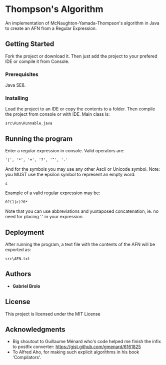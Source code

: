 # Thompson's Algorithm

An implementation of McNaughton-Yamada-Thompson's algorithm
in Java to create an AFN from a Regular Expression.

## Getting Started

Fork the project or download it. Then just add the project
to your prefered IDE or compile it from Console.

### Prerequisites

Java SE8.

### Installing

Load the project to an IDE or copy the contents to a folder.
Then compile the project from console or with IDE. 
Main class is:

```
src\Run\Runnable.java
```

## Running the program

Enter a regular expression in console. Valid operators are:

```
'|', '*', '+', '?', '^', '.'
```

And for the symbols you may use any other Ascii or Unicode symbol.
Note: you MUST use the epsilon symbol to represent an empty
word:

```
ε
```

Example of a valid regular expression may be:

```
0?(1|ε)?0*
```

Note that you can use abbreviations and yuxtaposed concatenation, ie. no
need for placing '.' in your expression.
## Deployment

After running the program, a text file with the contents of the
AFN will be exported as:

```
src\AFN.txt
```

## Authors

* **Gabriel Brolo** 

## License

This project is licensed under the MIT License

## Acknowledgments

* Big shoutout to Guillaume Ménard who's code helped me finish the infix to postfix converter:
https://gist.github.com/gmenard/6161825
* To Alfred Aho, for making such explicit algorithms in his book 'Compilators'.

